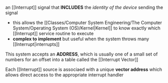 an [[Interrupt]] signal that **INCLUDES** the *identity of the device* sending the signal
- this allows the [[Classes/Computer System Engineering/The Computer System/Operating System (OS)/Kernel|Kernel]] to know exactly which [[Interrupt]] service routine to execute
- **complex to implement** but useful when the system throws many [[Interrupt|interrupts]] 

This system accepts an **ADDRESS**, which is usually one of a small set of numbers for an offset into a table called the [[Interrupt Vector]]

Each [[Interrupt]] source is associaed with a unique **vector address** which allows direct access to the appropriate interrupt handler
